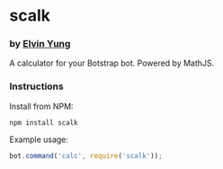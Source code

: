 # scalk
### by [Elvin Yung](https://github.com/elvinyung)

A calculator for your Botstrap bot. Powered by MathJS.

### Instructions
Install from NPM:
```
npm install scalk
```

Example usage:
```javascript
bot.command('calc', require('scalk'));
```
